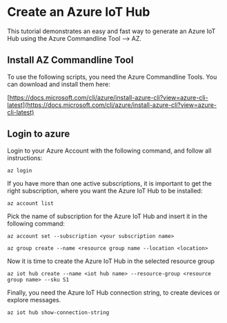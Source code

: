 # Create an Azure IoT Hub 

This tutorial demonstrates an easy and fast way to generate an Azure IoT Hub using the Azure Commandline Tool --> AZ.

## Install AZ Commandline Tool

To use the following scripts, you need the Azure Commandline Tools. You can download and install them here: 

[https://docs.microsoft.com/cli/azure/install-azure-cli?view=azure-cli-latest](https://docs.microsoft.com/cli/azure/install-azure-cli?view=azure-cli-latest)


## Login to azure

Login to your Azure Account with the following command, and follow all instructions:

``` 
az login
```

If you have more than one active subscriptions, it is important to get the right subscription, where you want the Azure IoT Hub to be installed:

``` 
az account list
```

Pick the name of subscription for the Azure IoT Hub and insert it in the following command:

``` 
az account set --subscription <your subscription name>
```



``` 
az group create --name <resource group name --location <location>

```
Now it is time to create the Azure IoT Hub in the selected resource group

``` 
az iot hub create --name <iot hub name> --resource-group <resource group name> --sku S1
```

Finally, you need the Azure IoT Hub connection string, to create devices or explore messages.

``` 
az iot hub show-connection-string 
```
